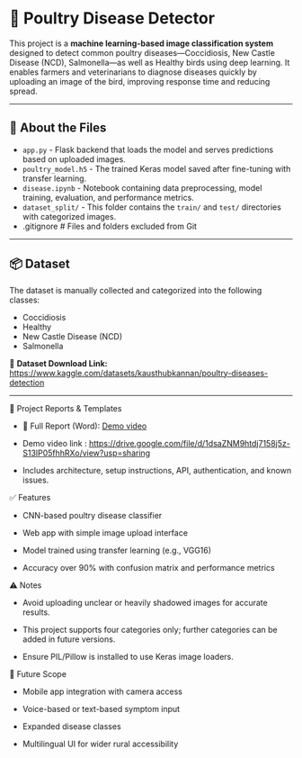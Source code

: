 # 🐔 Poultry Disease Detector

This project is a **machine learning-based image classification system** designed to detect common poultry diseases—Coccidiosis, New Castle Disease (NCD), Salmonella—as well as Healthy birds using deep learning. 
It enables farmers and veterinarians to diagnose diseases quickly by uploading an image of the bird, improving response time and reducing spread.

---


## 🧠 About the Files

- `app.py` - Flask backend that loads the model and serves predictions based on uploaded images.
- `poultry_model.h5` - The trained Keras model saved after fine-tuning with transfer learning.
- `disease.ipynb` - Notebook containing data preprocessing, model training, evaluation, and performance metrics.
- `dataset_split/` - This folder contains the `train/` and `test/` directories with categorized images.
- .gitignore # Files and folders excluded from Git

---

## 📦 Dataset

The dataset is manually collected and categorized into the following classes:
- Coccidiosis
- Healthy
- New Castle Disease (NCD)
- Salmonella

📂 **Dataset Download Link:**  
    https://www.kaggle.com/datasets/kausthubkannan/poultry-diseases-detection

---

📄 Project Reports & Templates
- 📎 Full Report (Word): [Demo video](https://drive.google.com/drive/folders/1bewLTMZhPchixh7ZpOs3emGGsPBGFfER?usp=sharing)
- Demo video link : https://drive.google.com/file/d/1dsaZNM9htdj7158j5z-S13lP05fhhRXo/view?usp=sharing

- Includes architecture, setup instructions, API, authentication, and known issues.

✅ Features
- CNN-based poultry disease classifier

- Web app with simple image upload interface

- Model trained using transfer learning (e.g., VGG16)

- Accuracy over 90% with confusion matrix and performance metrics

⚠️ Notes
- Avoid uploading unclear or heavily shadowed images for accurate results.

- This project supports four categories only; further categories can be added in future versions.

- Ensure PIL/Pillow is installed to use Keras image loaders.

🧪 Future Scope
- Mobile app integration with camera access

- Voice-based or text-based symptom input

- Expanded disease classes

- Multilingual UI for wider rural accessibility
